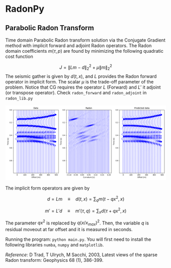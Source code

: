 # RadonPy

## Parabolic Radon Transform

Time domain Parabolic Radon transform solution via the Conjugate Gradient method with implicit forward and adjoint Radon operators.
The Radon domain coefficients $m(\tau,p)$ are found by minimizing the following quadratic cost function

$$J =\| Lm - d \|_2^2 + \mu \| m \|_2^2$$
​
The seismic gather is given by $d(t,x)$, and $L$ provides the Radon forward operator in implicit form. The scalar $\mu$ is the trade-off parameter of the problem.
Notice that CG requires the operator $L$ (Forward) and $L′$ it adjoint (or transpose operator). Check `radon_forward` and `radon_adjoint` in `radon_lib.py`


<img src="Figure_1.png" alt="isolated" width="600"/>

The implicit form operators are given by

$$ d = L m \quad \equiv \quad d(t,x) = \sum_q m(t-q x^2,x) $$

$$ m' = L' d \quad \equiv \quad m'(\tau,q) = \sum_x d(\tau+q x^2,x) $$

The parameter $q x^2$ is replaced by $q (x/x_{max})^2$. Then, the variable $q$ is residual moveout at far offset and it is measured in seconds.

Running the program: `python main.py`. You will first need to install  the following libraries `numba`, `numpy` and `matplotlib`.


*Reference:* D Trad, T Ulrych, M Sacchi, 2003, Latest views of the sparse Radon transform: Geophysics 68 (1), 386-399.
